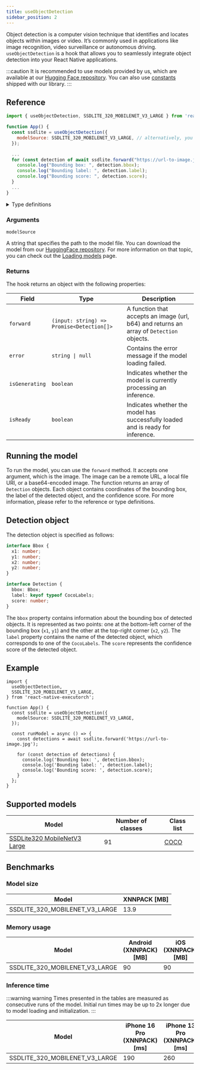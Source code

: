 ```yaml
---
title: useObjectDetection
sidebar_position: 2
---
```


Object detection is a computer vision technique that identifies and locates objects within images or video. It’s commonly used in applications like image recognition, video surveillance or autonomous driving.
`useObjectDetection` is a hook that allows you to seamlessly integrate object detection into your React Native applications.

:::caution
It is recommended to use models provided by us, which are available at our [Hugging Face repository](https://huggingface.co/software-mansion/react-native-executorch-ssdlite320-mobilenet-v3-large). You can also use [constants](https://github.com/software-mansion/react-native-executorch/blob/69802ee1ca161d9df00def1dabe014d36341cfa9/src/constants/modelUrls.ts#L28) shipped with our library.
:::

## Reference

```jsx
import { useObjectDetection, SSDLITE_320_MOBILENET_V3_LARGE } from 'react-native-executorch';

function App() {
  const ssdlite = useObjectDetection({
    modelSource: SSDLITE_320_MOBILENET_V3_LARGE, // alternatively, you can use require(...)
  });

  ...
  for (const detection of await ssdlite.forward("https://url-to-image.jpg")) {
    console.log("Bounding box: ", detection.bbox);
    console.log("Bounding label: ", detection.label);
    console.log("Bounding score: ", detection.score);
  }
  ...
}
```

<details>
<summary>Type definitions</summary>

```typescript
interface Bbox {
  x1: number;
  x2: number;
  y1: number;
  y2: number;
}

interface Detection {
  bbox: Bbox;
  label: keyof typeof CocoLabel;
  score: number;
}
```

</details>

### Arguments

`modelSource`

A string that specifies the path to the model file. You can download the model from our [HuggingFace repository](https://huggingface.co/software-mansion/react-native-executorch-ssdlite320-mobilenet-v3-large/tree/main).
For more information on that topic, you can check out the [Loading models](https://docs.swmansion.com/react-native-executorch/fundamentals/loading-models) page.

### Returns

The hook returns an object with the following properties:

| Field          | Type                                      | Description                                                                              |
| -------------- | ----------------------------------------- | ---------------------------------------------------------------------------------------- |
| `forward`      | `(input: string) => Promise<Detection[]>` | A function that accepts an image (url, b64) and returns an array of `Detection` objects. |
| `error`        | <code>string &#124; null</code>           | Contains the error message if the model loading failed.                                  |
| `isGenerating` | `boolean`                                 | Indicates whether the model is currently processing an inference.                        |
| `isReady`      | `boolean`                                 | Indicates whether the model has successfully loaded and is ready for inference.          |

## Running the model

To run the model, you can use the `forward` method. It accepts one argument, which is the image. The image can be a remote URL, a local file URI, or a base64-encoded image. The function returns an array of `Detection` objects. Each object contains coordinates of the bounding box, the label of the detected object, and the confidence score. For more information, please refer to the reference or type definitions.

## Detection object

The detection object is specified as follows:

```typescript
interface Bbox {
  x1: number;
  y1: number;
  x2: number;
  y2: number;
}

interface Detection {
  bbox: Bbox;
  label: keyof typeof CocoLabels;
  score: number;
}
```

The `bbox` property contains information about the bounding box of detected objects. It is represented as two points: one at the bottom-left corner of the bounding box (`x1`, `y1`) and the other at the top-right corner (`x2`, `y2`).
The `label` property contains the name of the detected object, which corresponds to one of the `CocoLabels`. The `score` represents the confidence score of the detected object.

## Example

```tsx
import {
  useObjectDetection,
  SSDLITE_320_MOBILENET_V3_LARGE,
} from 'react-native-executorch';

function App() {
  const ssdlite = useObjectDetection({
    modelSource: SSDLITE_320_MOBILENET_V3_LARGE,
  });

  const runModel = async () => {
    const detections = await ssdlite.forward('https://url-to-image.jpg');

    for (const detection of detections) {
      console.log('Bounding box: ', detection.bbox);
      console.log('Bounding label: ', detection.label);
      console.log('Bounding score: ', detection.score);
    }
  };
}
```

## Supported models

| Model                                                                                                                                                                                                               | Number of classes | Class list                                                                                                                                          |
| ------------------------------------------------------------------------------------------------------------------------------------------------------------------------------------------------------------------- | ----------------- | --------------------------------------------------------------------------------------------------------------------------------------------------- |
| [SSDLite320 MobileNetV3 Large](https://pytorch.org/vision/main/models/generated/torchvision.models.detection.ssdlite320_mobilenet_v3_large.html#torchvision.models.detection.SSDLite320_MobileNet_V3_Large_Weights) | 91                | [COCO](https://github.com/software-mansion/react-native-executorch/blob/69802ee1ca161d9df00def1dabe014d36341cfa9/src/types/object_detection.ts#L14) |

## Benchmarks

### Model size

| Model                          | XNNPACK [MB] |
| ------------------------------ | ------------ |
| SSDLITE_320_MOBILENET_V3_LARGE | 13.9         |

### Memory usage

| Model                          | Android (XNNPACK) [MB] | iOS (XNNPACK) [MB] |
| ------------------------------ | ---------------------- | ------------------ |
| SSDLITE_320_MOBILENET_V3_LARGE | 90                     | 90                 |

### Inference time

:::warning warning
Times presented in the tables are measured as consecutive runs of the model. Initial run times may be up to 2x longer due to model loading and initialization.
:::

| Model                          | iPhone 16 Pro (XNNPACK) [ms] | iPhone 13 Pro (XNNPACK) [ms] | iPhone SE 3 (XNNPACK) [ms] | Samsung Galaxy S24 (XNNPACK) [ms] | OnePlus 12 (XNNPACK) [ms] |
| ------------------------------ | ---------------------------- | ---------------------------- | -------------------------- | --------------------------------- | ------------------------- |
| SSDLITE_320_MOBILENET_V3_LARGE | 190                          | 260                          | 280                        | 100                               | 90                        |
